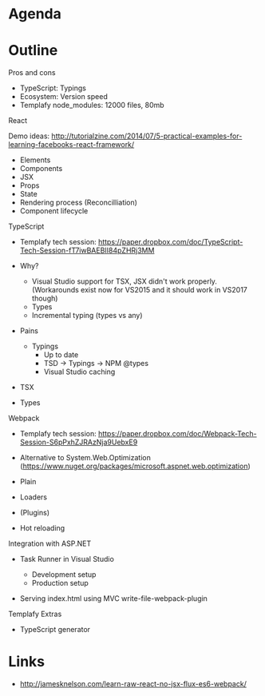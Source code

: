 # Agenda


# Outline


Pros and cons

- TypeScript: Typings
- Ecosystem: Version speed
- Templafy node_modules: 12000 files, 80mb

React

Demo ideas: http://tutorialzine.com/2014/07/5-practical-examples-for-learning-facebooks-react-framework/

- Elements
- Components
- JSX
- Props
- State
- Rendering process (Reconcilliation)
- Component lifecycle

TypeScript

- Templafy tech session: https://paper.dropbox.com/doc/TypeScript-Tech-Session-fT7iwBAEBII84pZHRj3MM

- Why? 
    - Visual Studio support for TSX, JSX didn't work properly. (Workarounds exist now for VS2015 and it should work in VS2017 though)
    - Types
    - Incremental typing (types vs any)

- Pains
    - Typings
        - Up to date
        - TSD -> Typings -> NPM @types
        - Visual Studio caching        

- TSX
- Types


Webpack

- Templafy tech session: https://paper.dropbox.com/doc/Webpack-Tech-Session-S6pPxhZJRAzNja9UebxE9

- Alternative to System.Web.Optimization (https://www.nuget.org/packages/microsoft.aspnet.web.optimization)

- Plain
- Loaders
- (Plugins)
- Hot reloading

Integration with ASP.NET

- Task Runner in Visual Studio
    - Development setup
    - Production setup

- Serving index.html using MVC write-file-webpack-plugin

Templafy Extras

- TypeScript generator



# Links

- http://jamesknelson.com/learn-raw-react-no-jsx-flux-es6-webpack/